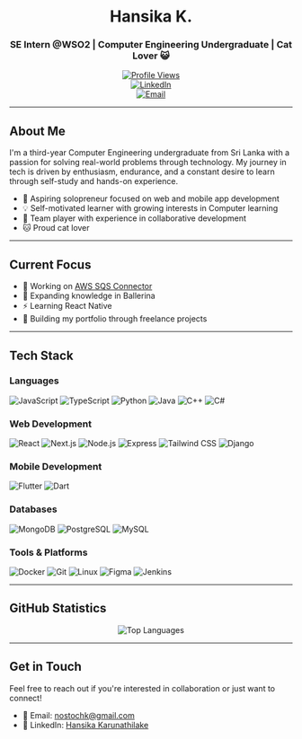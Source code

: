 <div align="center">
  
# Hansika K.
### SE Intern @WSO2 | Computer Engineering Undergraduate | Cat Lover 😺

[![Profile Views](https://komarev.com/ghpvc/?username=nostoc&label=Profile%20views&color=0e75b6&style=flat)](https://github.com/nostoc)  
[![LinkedIn](https://img.shields.io/badge/LinkedIn-Connect-blue)](https://linkedin.com/in/hansika-karunathilake)  
[![Email](https://img.shields.io/badge/Email-Contact-red)](mailto:nostochk@gmail.com)  

</div>

---

## About Me  

I'm a third-year Computer Engineering undergraduate from Sri Lanka with a passion for solving real-world problems through technology. My journey in tech is driven by enthusiasm, endurance, and a constant desire to learn through self-study and hands-on experience.  

- 🚀 Aspiring solopreneur focused on web and mobile app development  
- 💡 Self-motivated learner with growing interests in Computer  learning  
- 🤝 Team player with experience in collaborative development  
- 🐱 Proud cat lover 

---

## Current Focus  

- 🔭 Working on [AWS SQS Connector](https://github.com/nostoc/module-ballerinax-aws.sqs)  
- 📱 Expanding knowledge in Ballerina
- ⚡ Learning React Native
- 🌟 Building my portfolio through freelance projects  

---

## Tech Stack  

### Languages  
![JavaScript](https://img.shields.io/badge/-JavaScript-F7DF1E?style=flat-square&logo=javascript&logoColor=black)  ![TypeScript](https://img.shields.io/badge/-TypeScript-3178C6?style=flat-square&logo=typescript&logoColor=white)  ![Python](https://img.shields.io/badge/-Python-3776AB?style=flat-square&logo=python&logoColor=white)  ![Java](https://img.shields.io/badge/-Java-007396?style=flat-square&logo=java&logoColor=white)  ![C++](https://img.shields.io/badge/-C++-00599C?style=flat-square&logo=c%2B%2B&logoColor=white)  ![C#](https://img.shields.io/badge/-C%23-239120?style=flat-square&logo=c-sharp&logoColor=white)  

### Web Development  
![React](https://img.shields.io/badge/-React-61DAFB?style=flat-square&logo=react&logoColor=black)  ![Next.js](https://img.shields.io/badge/-Next.js-000000?style=flat-square&logo=next.js&logoColor=white)  ![Node.js](https://img.shields.io/badge/-Node.js-339933?style=flat-square&logo=node.js&logoColor=white)  ![Express](https://img.shields.io/badge/-Express-000000?style=flat-square&logo=express&logoColor=white)  ![Tailwind CSS](https://img.shields.io/badge/-Tailwind_CSS-38B2AC?style=flat-square&logo=tailwind-css&logoColor=white)  ![Django](https://img.shields.io/badge/-Django-38B2AC?style=flat-square&logo=django&logoColor=white)  


### Mobile Development  
![Flutter](https://img.shields.io/badge/-Flutter-02569B?style=flat-square&logo=flutter&logoColor=white)  ![Dart](https://img.shields.io/badge/-Dart-0175C2?style=flat-square&logo=dart&logoColor=white)  

### Databases  
![MongoDB](https://img.shields.io/badge/-MongoDB-47A248?style=flat-square&logo=mongodb&logoColor=white)  ![PostgreSQL](https://img.shields.io/badge/-PostgreSQL-336791?style=flat-square&logo=postgresql&logoColor=white)  ![MySQL](https://img.shields.io/badge/-MySQL-4479A1?style=flat-square&logo=mysql&logoColor=white)  

### Tools & Platforms  
![Docker](https://img.shields.io/badge/-Docker-2496ED?style=flat-square&logo=docker&logoColor=white)  ![Git](https://img.shields.io/badge/-Git-F05032?style=flat-square&logo=git&logoColor=white)  ![Linux](https://img.shields.io/badge/-Linux-FCC624?style=flat-square&logo=linux&logoColor=black)  ![Figma](https://img.shields.io/badge/-Figma-F24E1E?style=flat-square&logo=figma&logoColor=white)  ![Jenkins](https://img.shields.io/badge/-Jenkins-F24E1E?style=flat-square&logo=jenkins&logoColor=black)

---

## GitHub Statistics  

<div align="center">

  ![Top Languages](https://github-readme-stats.vercel.app/api/top-langs/?username=nostoc&layout=compact&theme=transparent&hide_border=true&card_width=400)

</div>

---

## Get in Touch  

Feel free to reach out if you're interested in collaboration or just want to connect!  

- 📧 Email: [nostochk@gmail.com](mailto:nostochk@gmail.com)  
- 💼 LinkedIn: [Hansika Karunathilake](https://linkedin.com/in/hansika-karunathilake)  
